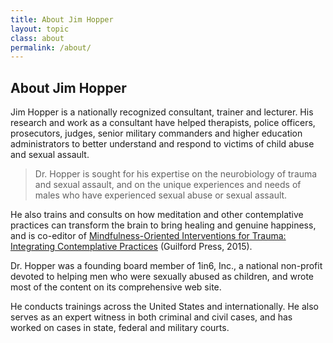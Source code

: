 ```yaml
---
title: About Jim Hopper
layout: topic
class: about
permalink: /about/
---
```



## About Jim Hopper

Jim Hopper is a nationally recognized consultant, trainer and lecturer. His research and work as a consultant have helped therapists, police officers, prosecutors, judges, senior military commanders and higher education administrators to better understand and respond to victims of child abuse and sexual assault.

> Dr. Hopper is sought for his expertise on the neurobiology of trauma and sexual assault, and on the unique experiences and needs of males who have experienced sexual abuse or sexual assault.

He also trains and consults on how meditation and other contemplative practices can transform the brain to bring healing and genuine happiness, and is co-editor of [Mindfulness-Oriented Interventions for Trauma: Integrating Contemplative Practices](http://www.amazon.com/Mindfulness-Oriented-Interventions-Trauma-Integrating-Contemplative/dp/1462518583/) (Guilford Press, 2015).

Dr. Hopper was a founding board member of 1in6, Inc., a national non-profit devoted to helping men who were sexually abused as children, and wrote most of the content on its comprehensive web site.

He conducts trainings across the United States and internationally. He also serves as an expert witness in both criminal and civil cases, and has worked on cases in state, federal and military courts.